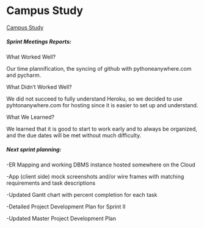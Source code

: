 # Campus Study
[Campus Study](http://campusstudy.pythonanywhere.com/)

##### Sprint Meetings Reports:

What Worked Well?

  Our time plannification, the syncing of github with pythoneanywhere.com and pycharm.

What Didn’t Worked Well?

  We did not succeed to fully understand Heroku, so we decided to use pyhtonanywhere.com for hosting since it is easier to set up and understand.
  
What We Learned?

  We learned that it is good to start to work early and to always be organized, and the due dates will be met without much difficulty.

##### Next sprint planning:
  
-ER Mapping and working DBMS instance hosted somewhere on the Cloud

-App (client side) mock screenshots and/or wire frames with matching requirements and task descriptions

-Updated Gantt chart with percent completion for each task

-Detailed Project Development Plan for Sprint II

-Updated Master Project Development Plan
